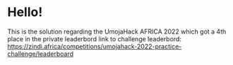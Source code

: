 # Hello!
This is the solution regarding the UmojaHack AFRICA 2022 which got a 4th place in the private leaderbord
link to challenge leaderbord: https://zindi.africa/competitions/umojahack-2022-practice-challenge/leaderboard
